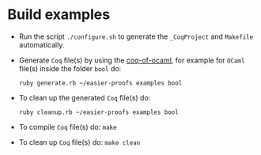 # Build examples

- Run the script `./configure.sh` to generate the `_CoqProject` and `Makefile` automatically.

- Generate `Coq` file(s) by using the [coq-of-ocaml](https://github.com/foobar-land/coq-of-ocaml/tree/master), for example for `OCaml` file(s) inside the folder `bool` do:

    `ruby generate.rb ~/easier-proofs examples bool`

- To clean up the generated `Coq` file(s) do:
  
    `ruby cleanup.rb ~/easier-proofs examples bool`

- To compile `Coq` file(s) do: `make`

- To clean up `Coq` file(s) do: `make clean`
